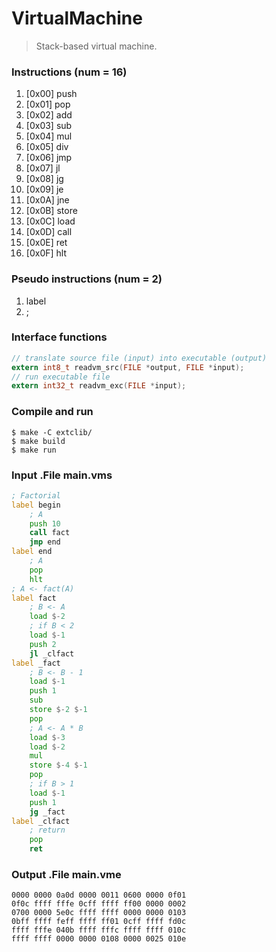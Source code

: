 # VirtualMachine
> Stack-based virtual machine.

### Instructions (num = 16)
1.  [0x00] push  
2.  [0x01] pop   
3.  [0x02] add   
4.  [0x03] sub   
5.  [0x04] mul   
6.  [0x05] div   
7.  [0x06] jmp   
8.  [0x07] jl    
9.  [0x08] jg    
10. [0x09] je    
11. [0x0A] jne   
12. [0x0B] store 
13. [0x0C] load  
14. [0x0D] call  
15. [0x0E] ret   
16. [0x0F] hlt   

### Pseudo instructions (num = 2)
1. label
2. ;

### Interface functions
```c
// translate source file (input) into executable (output)
extern int8_t readvm_src(FILE *output, FILE *input);
// run executable file
extern int32_t readvm_exc(FILE *input);
```

### Compile and run
```
$ make -C extclib/
$ make build
$ make run
```

### Input .File main.vms
```asm
; Factorial
label begin
    ; A
    push 10
    call fact
    jmp end
label end
    ; A
    pop
    hlt
; A <- fact(A)
label fact
    ; B <- A
    load $-2
    ; if B < 2
    load $-1
    push 2
    jl _clfact
label _fact
    ; B <- B - 1
    load $-1
    push 1
    sub
    store $-2 $-1
    pop
    ; A <- A * B
    load $-3
    load $-2
    mul
    store $-4 $-1
    pop
    ; if B > 1
    load $-1
    push 1
    jg _fact
label _clfact
    ; return
    pop
    ret
```

### Output .File main.vme
```
0000 0000 0a0d 0000 0011 0600 0000 0f01
0f0c ffff fffe 0cff ffff ff00 0000 0002
0700 0000 5e0c ffff ffff 0000 0000 0103
0bff ffff feff ffff ff01 0cff ffff fd0c
ffff fffe 040b ffff fffc ffff ffff 010c
ffff ffff 0000 0000 0108 0000 0025 010e
```
